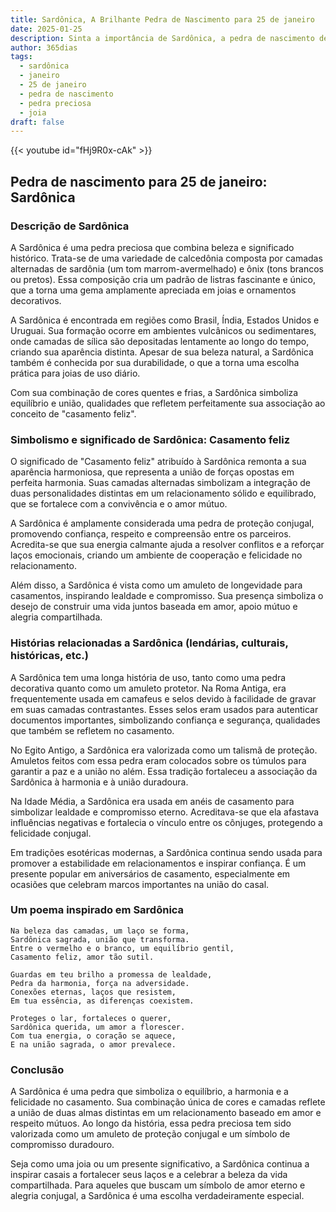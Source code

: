 ```yaml
---
title: Sardônica, A Brilhante Pedra de Nascimento para 25 de janeiro
date: 2025-01-25
description: Sinta a importância de Sardônica, a pedra de nascimento de 25 de janeiro que simboliza Casamento feliz. Deixe que sua beleza e significado iluminem seu dia.
author: 365dias
tags:
  - sardônica
  - janeiro
  - 25 de janeiro
  - pedra de nascimento
  - pedra preciosa
  - joia
draft: false
---
```


{{< youtube id="fHj9R0x-cAk" >}}


## Pedra de nascimento para 25 de janeiro: Sardônica

### Descrição de Sardônica

A Sardônica é uma pedra preciosa que combina beleza e significado histórico. Trata-se de uma variedade de calcedônia composta por camadas alternadas de sardônia (um tom marrom-avermelhado) e ônix (tons brancos ou pretos). Essa composição cria um padrão de listras fascinante e único, que a torna uma gema amplamente apreciada em joias e ornamentos decorativos.

A Sardônica é encontrada em regiões como Brasil, Índia, Estados Unidos e Uruguai. Sua formação ocorre em ambientes vulcânicos ou sedimentares, onde camadas de sílica são depositadas lentamente ao longo do tempo, criando sua aparência distinta. Apesar de sua beleza natural, a Sardônica também é conhecida por sua durabilidade, o que a torna uma escolha prática para joias de uso diário.

Com sua combinação de cores quentes e frias, a Sardônica simboliza equilíbrio e união, qualidades que refletem perfeitamente sua associação ao conceito de "casamento feliz".

### Simbolismo e significado de Sardônica: Casamento feliz

O significado de "Casamento feliz" atribuído à Sardônica remonta a sua aparência harmoniosa, que representa a união de forças opostas em perfeita harmonia. Suas camadas alternadas simbolizam a integração de duas personalidades distintas em um relacionamento sólido e equilibrado, que se fortalece com a convivência e o amor mútuo.

A Sardônica é amplamente considerada uma pedra de proteção conjugal, promovendo confiança, respeito e compreensão entre os parceiros. Acredita-se que sua energia calmante ajuda a resolver conflitos e a reforçar laços emocionais, criando um ambiente de cooperação e felicidade no relacionamento.

Além disso, a Sardônica é vista como um amuleto de longevidade para casamentos, inspirando lealdade e compromisso. Sua presença simboliza o desejo de construir uma vida juntos baseada em amor, apoio mútuo e alegria compartilhada.

### Histórias relacionadas a Sardônica (lendárias, culturais, históricas, etc.)

A Sardônica tem uma longa história de uso, tanto como uma pedra decorativa quanto como um amuleto protetor. Na Roma Antiga, era frequentemente usada em camafeus e selos devido à facilidade de gravar em suas camadas contrastantes. Esses selos eram usados para autenticar documentos importantes, simbolizando confiança e segurança, qualidades que também se refletem no casamento.

No Egito Antigo, a Sardônica era valorizada como um talismã de proteção. Amuletos feitos com essa pedra eram colocados sobre os túmulos para garantir a paz e a união no além. Essa tradição fortaleceu a associação da Sardônica à harmonia e à união duradoura.

Na Idade Média, a Sardônica era usada em anéis de casamento para simbolizar lealdade e compromisso eterno. Acreditava-se que ela afastava influências negativas e fortalecia o vínculo entre os cônjuges, protegendo a felicidade conjugal.

Em tradições esotéricas modernas, a Sardônica continua sendo usada para promover a estabilidade em relacionamentos e inspirar confiança. É um presente popular em aniversários de casamento, especialmente em ocasiões que celebram marcos importantes na união do casal.

### Um poema inspirado em Sardônica

```
Na beleza das camadas, um laço se forma,  
Sardônica sagrada, união que transforma.  
Entre o vermelho e o branco, um equilíbrio gentil,  
Casamento feliz, amor tão sutil.  

Guardas em teu brilho a promessa de lealdade,  
Pedra da harmonia, força na adversidade.  
Conexões eternas, laços que resistem,  
Em tua essência, as diferenças coexistem.  

Proteges o lar, fortaleces o querer,  
Sardônica querida, um amor a florescer.  
Com tua energia, o coração se aquece,  
E na união sagrada, o amor prevalece.  
```

### Conclusão

A Sardônica é uma pedra que simboliza o equilíbrio, a harmonia e a felicidade no casamento. Sua combinação única de cores e camadas reflete a união de duas almas distintas em um relacionamento baseado em amor e respeito mútuos. Ao longo da história, essa pedra preciosa tem sido valorizada como um amuleto de proteção conjugal e um símbolo de compromisso duradouro.

Seja como uma joia ou um presente significativo, a Sardônica continua a inspirar casais a fortalecer seus laços e a celebrar a beleza da vida compartilhada. Para aqueles que buscam um símbolo de amor eterno e alegria conjugal, a Sardônica é uma escolha verdadeiramente especial.